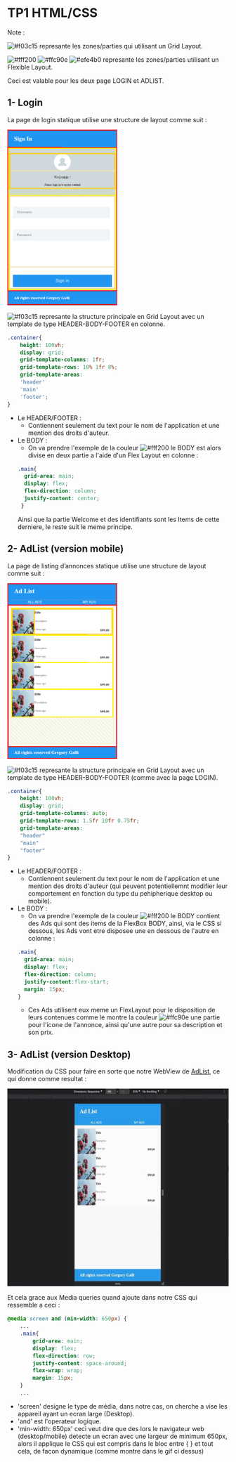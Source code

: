 # TP1 HTML/CSS

Note : 

![#f03c15](https://via.placeholder.com/15/f03c15/f03c15.png) represante les zones/parties qui utilisant un Grid Layout.

![#fff200](https://via.placeholder.com/15/fff200/fff200.png) ![#ffc90e](https://via.placeholder.com/15/ffc90e/ffc90e.png) ![#efe4b0](https://via.placeholder.com/15/efe4b0/efe4b0.png) represante les zones/parties utilisant un Flexible Layout.

Ceci est valable pour les deux page LOGIN et ADLIST.


## 1- Login

La page de login statique utilise une structure de layout comme suit :

<img src="https://github.com/Master-2-MIAGE-MBDS/web-integration-responsive-design-DjDjalilo/blob/main/ReadmeSupportPics/Login.png" width="250" height="400" />

![#f03c15](https://via.placeholder.com/15/f03c15/f03c15.png) represante la structure principale en Grid Layout avec un template de type HEADER-BODY-FOOTER en colonne.

```css
.container{
    height: 100vh;
    display: grid;
    grid-template-columns: 1fr;
    grid-template-rows: 10% 1fr 8%;
    grid-template-areas: 
    'header'
    'main'
    'footer';
}
```

- Le HEADER/FOOTER :
  - Contiennent seulement du text pour le nom de l'application et une mention des droits d'auteur.
- Le BODY :
  - On va prendre l'exemple de la couleur ![#fff200](https://via.placeholder.com/15/fff200/fff200.png) le BODY est alors divise en deux partie a l'aide d'un Flex Layout en colonne :
  ```css
  .main{
    grid-area: main;
    display: flex;
    flex-direction: column;
    justify-content: center;
   }
  ```
  Ainsi que la partie Welcome et des identifiants sont les Items de cette derniere, le reste suit le meme principe.

## 2- AdList (version mobile) 

La page de listing d’annonces statique utilise une structure de layout comme suit :

<img src="https://github.com/Master-2-MIAGE-MBDS/web-integration-responsive-design-DjDjalilo/blob/main/ReadmeSupportPics/AdList_Mob.png" width="250" height="400" />

![#f03c15](https://via.placeholder.com/15/f03c15/f03c15.png) represante la structure principale en Grid Layout avec un template de type HEADER-BODY-FOOTER (comme avec la page LOGIN).
```css
.container{
    height: 100vh;
    display: grid;
    grid-template-columns: auto;
    grid-template-rows: 1.5fr 10fr 0.75fr;
    grid-template-areas:
    "header"
    "main"
    "footer"
}
```
- Le HEADER/FOOTER :
  - Contiennent seulement du text pour le nom de l'application et une mention des droits d'auteur (qui peuvent potentiellemnt modifier leur comportement en fonction du type du pehipherique desktop ou mobile).
- Le BODY :
  - On va prendre l'exemple de la couleur ![#fff200](https://via.placeholder.com/15/fff200/fff200.png) le BODY contient des Ads qui sont des items de la FlexBox BODY, ainsi, via le CSS si dessous, les Ads vont etre disposee une en dessous de l'autre en colonne :
  ```css
  .main{
    grid-area: main;
    display: flex;
    flex-direction: column;
    justify-content:flex-start;
    margin: 15px;
  }
  ```
  - Ces Ads utilisent eux meme un FlexLayout pour le disposition de leurs contenues comme le montre la couleur ![#ffc90e](https://via.placeholder.com/15/ffc90e/ffc90e.png) une partie pour l'icone de l'annonce, ainsi qu'une autre pour sa description et son prix.

## 3- AdList (version Desktop)
  
Modification du CSS pour faire en sorte que notre WebView de [AdList](https://github.com/Master-2-MIAGE-MBDS/web-integration-responsive-design-DjDjalilo/blob/main/README.md#adlist-version-mobile), ce qui donne comme resultat :

<img src="https://github.com/Master-2-MIAGE-MBDS/web-integration-responsive-design-DjDjalilo/blob/main/ReadmeSupportPics/transi%20mob-web.gif" width="700" height="450" />

Et cela grace aux Media queries quand ajoute dans notre CSS qui ressemble a ceci  :
```css
@media screen and (min-width: 650px) {
    ...
    .main{
        grid-area: main;
        display: flex;
        flex-direction: row;
        justify-content: space-around;
        flex-wrap: wrap;
        margin: 15px;
    }
    ...
```
- 'screen' designe le type de média, dans notre cas, on cherche a vise les appareil ayant un ecran large (Desktop).
- 'and' est l'operateur logique.
- 'min-width: 650px' ceci veut dire que des lors le navigateur web (desktop/mobile) detecte un ecran avec une largeur de minimum 650px, alors il applique le CSS qui est compris dans le bloc entre { } et tout cela, de facon dynamique (comme montre dans le gif ci dessus)







